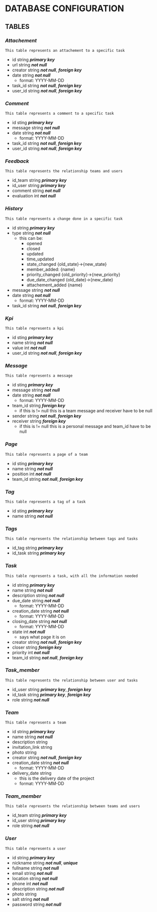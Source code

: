 # DATABASE CONFIGURATION
## **TABLES**
### *Attachement*
    This table represents an attachement to a specific task
- id string ***primary key***
- url string ***not null***
- creator string ***not null***, ***foreign key***
- date string ***not null***
    - format: YYYY-MM-DD
- task_id string ***not null***, ***foreign key***
- user_id string ***not null***, ***foreign key***

### *Comment*
    This table represents a comment to a specific task
- id sting ***primary key***
- message string ***not null***
- date string ***not null***
    - format: YYYY-MM-DD
- task_id string ***not null***, ***foreign key***
- user_id string ***not null***, ***foreign key***

### *Feedback*
    This table represents the relationship teams and users
- id_team string ***primary key***
- id_user string ***primary key***
- comment string ***not null***
- evaluation int ***not null***

### *History*
    This table represents a change done in a specific task
- id string ***primary key***
- type string ***not null***
    - this can be:
        - opened
        - closed
        - updated
        - time_updated
        - state_changed {old_state}->{new_state}
        - member_added: {name}
        - priority_changed {old_priority}->{new_priority}
        - due_date_changed {old_date}->{new_date}
        - attachement_added {name}
- message string ***not null***
- date string ***not null***
    - format: YYYY-MM-DD
- task_id string ***not null***, ***foreign key***

### *Kpi*
    This table represents a kpi
- id sting ***primary key***
- name string ***not null***
- value int ***not null***
- user_id string ***not null***, ***foreign key***

### *Message*
    This table represents a message
- id sting ***primary key***
- message string ***not null***
- date string ***not null***
    - format: YYYY-MM-DD
- team_id string ***foreign key***
    - if this is != null this is a team message and receiver have to be null
- sender string ***not null***, ***foreign key***
- receiver string ***foreign key***
    - if this is != null this is a personal message and team_id have to be null

### *Page*
    This table represents a page of a team
- id sting ***primary key***
- name string ***not null***
- position int ***not null***
- team_id string ***not null***, ***foreign key***

### *Tag*
    This table represents a tag of a task
- id sting ***primary key***
- name string ***not null***

### *Tags*
    This table represents the relationship between tags and tasks
- id_tag string ***primary key***
- id_task string ***primary key***

###  *Task*
    This table represents a task, with all the information needed
- id string ***primary key***
- name string ***not null***
- description string ***not null***
- due_date string ***not null***
    - format: YYYY-MM-DD
- creation_date string ***not null***
    - format: YYYY-MM-DD
- closing_date string ***not null***
    - format: YYYY-MM-DD
- state int ***not null***
    - says what page it is on
- creator string ***not null***, ***foreign key***
- closer string ***foreign key***
- priority int ***not null***
- team_id string ***not null***, ***foreign key***

### *Task_member*
    This table represents the relationship between user and tasks
- id_user string ***primary key***, ***foreign key***
- id_task string ***primary key***, ***foreign key***
- role string ***not null***

### *Team*
    This table represents a team
- id string ***primary key***
- name string ***not null***
- description string
- invitation_link string
- photo string
- creator string ***not null***, ***foreign key***
- creation_date string ***not null***
    - format: YYYY-MM-DD
- delivery_date string
    - this is the delivery date of the project
    - format: YYYY-MM-DD

### *Team_member*
    This table represents the relationship between teams and users
- id_team string ***primary key***
- id_user string ***primary key***
- role string ***not null***

### *User*
    This table represents a user
- id string ***primary key***
- nickname string ***not null***, ***unique***
- fullname string ***not null***
- email string ***not null***
- location string ***not null***
- phone int ***not null***
- description string ***not null***
- photo string 
- salt string ***not null***
- password string ***not null***